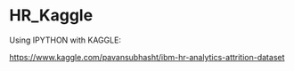 # HR_Kaggle
Using IPYTHON with KAGGLE:

https://www.kaggle.com/pavansubhasht/ibm-hr-analytics-attrition-dataset

